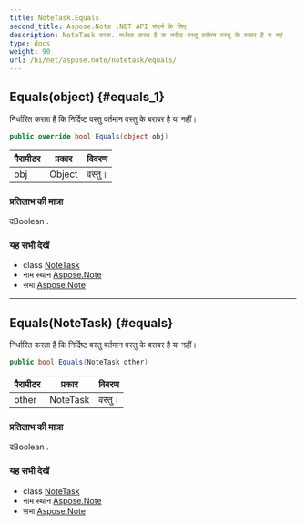 ```yaml
---
title: NoteTask.Equals
second_title: Aspose.Note .NET API संदर्भ के लिए
description: NoteTask तरक. नर्धरत करत है क नर्दष्ट वस्तु वर्तमन वस्तु के बरबर है य नहं
type: docs
weight: 90
url: /hi/net/aspose.note/notetask/equals/
---
```

## Equals(object) {#equals_1}

निर्धारित करता है कि निर्दिष्ट वस्तु वर्तमान वस्तु के बराबर है या नहीं।

```csharp
public override bool Equals(object obj)
```

| पैरामीटर | प्रकार | विवरण |
| --- | --- | --- |
| obj | Object | वस्तु। |

### प्रतिलाभ की मात्रा

दBoolean .

### यह सभी देखें

* class [NoteTask](../)
* नाम स्थान [Aspose.Note](../../notetask/)
* सभा [Aspose.Note](../../../)

---

## Equals(NoteTask) {#equals}

निर्धारित करता है कि निर्दिष्ट वस्तु वर्तमान वस्तु के बराबर है या नहीं।

```csharp
public bool Equals(NoteTask other)
```

| पैरामीटर | प्रकार | विवरण |
| --- | --- | --- |
| other | NoteTask | वस्तु। |

### प्रतिलाभ की मात्रा

दBoolean .

### यह सभी देखें

* class [NoteTask](../)
* नाम स्थान [Aspose.Note](../../notetask/)
* सभा [Aspose.Note](../../../)


